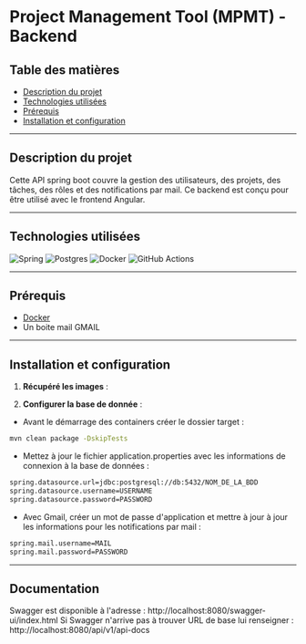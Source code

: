 # Project Management Tool (MPMT) - Backend

## Table des matières
- [Description du projet](#description-du-projet)
- [Technologies utilisées](#technologies-utilisées)
- [Prérequis](#prérequis)
- [Installation et configuration](#installation-et-configuration)

---

## Description du projet
Cette API spring boot couvre la gestion des utilisateurs, des projets, des tâches, des rôles et des notifications par mail. Ce backend est conçu pour être utilisé avec le frontend Angular.

---

## Technologies utilisées
![Spring](https://img.shields.io/badge/spring-%236DB33F.svg?style=for-the-badge&logo=spring&logoColor=white) ![Postgres](https://img.shields.io/badge/postgres-%23316192.svg?style=for-the-badge&logo=postgresql&logoColor=white) ![Docker](https://img.shields.io/badge/docker-%230db7ed.svg?style=for-the-badge&logo=docker&logoColor=white) ![GitHub Actions](https://img.shields.io/badge/github%20actions-%232671E5.svg?style=for-the-badge&logo=githubactions&logoColor=white)

---

## Prérequis
- [Docker](https://www.docker.com/get-started)
- Un boite mail GMAIL

---

## Installation et configuration

1. **Récupéré les images** :


2. **Configurer la base de donnée** :
- Avant le démarrage des containers créer le dossier target : 

```bash
mvn clean package -DskipTests
```

- Mettez à jour le fichier application.properties avec les informations de connexion à la base de données : 
```bash
spring.datasource.url=jdbc:postgresql://db:5432/NOM_DE_LA_BDD
spring.datasource.username=USERNAME
spring.datasource.password=PASSWORD
```

- Avec Gmail, créer un mot de passe d'application et mettre à jour à jour les informations pour les notifications par mail :
```bash
spring.mail.username=MAIL
spring.mail.password=PASSWORD
```

---

## Documentation

Swagger est disponible à l'adresse : http://localhost:8080/swagger-ui/index.html
Si Swagger n'arrive pas à trouver URL de base lui renseigner : http://localhost:8080/api/v1/api-docs
